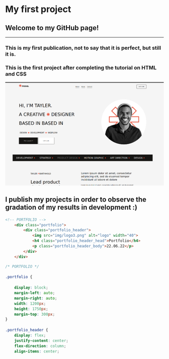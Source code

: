 # My first project

## Welcome to my GitHub page!
___

### This is my first publication, not to say that it is perfect, but still it is.

### This is the first project after completing the tutorial on __HTML__ and __CSS__


![mysite](img/mysite.png)


## I publish my projects in order to observe the gradation of my results in development :)


``` HTML
<!-- PORTFOLIO -->
    <div class="portfolio">
        <div class="portfolio_header">
            <img src="img/logo3.png" alt="logo" width="40">
            <h4 class="portfolio_header_head">Portfolio</h4>
            <p class="portfolio_header_body">22.06.22</p>
        </div>
    </div>
```

``` CSS
/* PORTFOLIO */

.portfolio {

    display: block;
    margin-left: auto;
    margin-right: auto;
    width: 1200px;
    height: 1750px;
    margin-top: 300px;
}

.portfolio_header {
    display: flex;
    justify-content: center;
    flex-direction: column;
    align-items: center;
```
